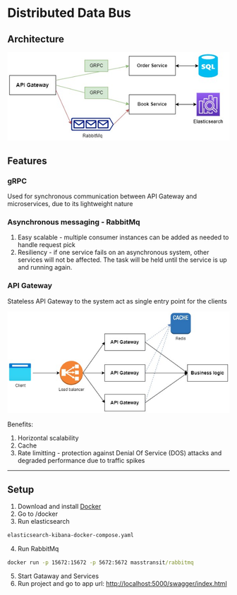 # Distributed Data Bus

## Architecture
<p align="center">
  <img src="https://github.com/gs1993/DistributedDataBus/blob/main/docs/Architecture.jpg">
</p>

## Features

### gRPC
Used for synchronous communication between API Gateway and microservices, due to its lightweight nature

### Asynchronous messaging - RabbitMq
1. Easy scalable - multiple consumer instances can be added as needed to handle request pick
1. Resiliency - if one service fails on an asynchronous system,  other services will not be affected. The task will be held until the service is up and running again.

### API Gateway
Stateless API Gateway to the system act as single entry point for the clients
<p align="center">
  <img src="https://github.com/gs1993/DistributedDataBus/blob/main/docs/ApiGateway.jpg">
</p>

Benefits:
1. Horizontal scalability
2. Cache
3. Rate limitting - protection against Denial Of Service (DOS) attacks and degraded performance due to traffic spikes

--------------

## Setup

1. Download and install [Docker](https://docs.docker.com/get-docker/)
2. Go to /docker
3. Run elasticsearch
```cmd
elasticsearch-kibana-docker-compose.yaml
```
4. Run RabbitMq
```cmd
docker run -p 15672:15672 -p 5672:5672 masstransit/rabbitmq
```
5. Start Gataway and Services
5. Run project and go to app url: [http://localhost:5000/swagger/index.html](http://localhost:5000/swagger/index.html)
